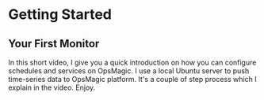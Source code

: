 # Getting Started

## Your First Monitor

In this short video, I give you a quick introduction on how you can configure schedules and services on OpsMagic. I use a local Ubuntu server to push time-series data to OpsMagic platform. It's a couple of step process which I explain in the video. Enjoy.

